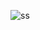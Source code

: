 ![ss](https://user-images.githubusercontent.com/65869511/161591459-de5b61bc-db16-4a81-81d5-940a52e77a64.png)

